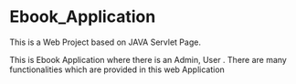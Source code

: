 # Ebook_Application
 This is a Web Project based on JAVA Servlet Page.

 This is Ebook Application where there is an Admin, User . 
 There are many functionalities which are provided in this web Application
